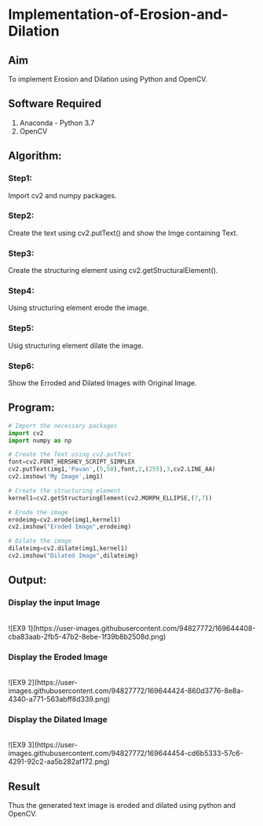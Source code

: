 # Implementation-of-Erosion-and-Dilation
## Aim
To implement Erosion and Dilation using Python and OpenCV.
## Software Required
1. Anaconda - Python 3.7
2. OpenCV
## Algorithm:
### Step1:
Import cv2 and numpy packages.
### Step2:
Create the text using cv2.putText() and show the Imge containing Text.
### Step3:
Create the structuring element using cv2.getStructuralElement().

### Step4:
Using structuring element erode the image.

### Step5:
Usig structuring element dilate the image.

### Step6:
Show the Erroded and Dilated Images with Original Image.
## Program:

``` Python
# Import the necessary packages
import cv2
import numpy as np

# Create the Text using cv2.putText
font=cv2.FONT_HERSHEY_SCRIPT_SIMPLEX
cv2.putText(img1,'Pavan',(5,50),font,2,(255),3,cv2.LINE_AA)
cv2.imshow('My Image',img1)

# Create the structuring element
kernel1=cv2.getStructuringElement(cv2.MORPH_ELLIPSE,(7,7))

# Erode the image
erodeimg=cv2.erode(img1,kernel1)
cv2.imshow("Eroded Image",erodeimg)

# Dilate the image
dilateimg=cv2.dilate(img1,kernel1)
cv2.imshow("Dilated Image",dilateimg)


```
## Output:

### Display the input Image
<br>
![EX9 1](https://user-images.githubusercontent.com/94827772/169644408-cba83aab-2fb5-47b2-8ebe-1f39b8b2508d.png)

### Display the Eroded Image
<br>
![EX9 2](https://user-images.githubusercontent.com/94827772/169644424-860d3776-8e8a-4340-a771-563abff8d339.png)

### Display the Dilated Image
<br>
![EX9 3](https://user-images.githubusercontent.com/94827772/169644454-cd6b5333-57c6-4291-92c2-aa5b282af172.png)


## Result
Thus the generated text image is eroded and dilated using python and OpenCV.
